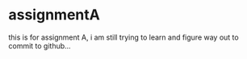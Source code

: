 # assignmentA
this is for assignment A, i am still trying to learn and figure way out to commit to github... 
